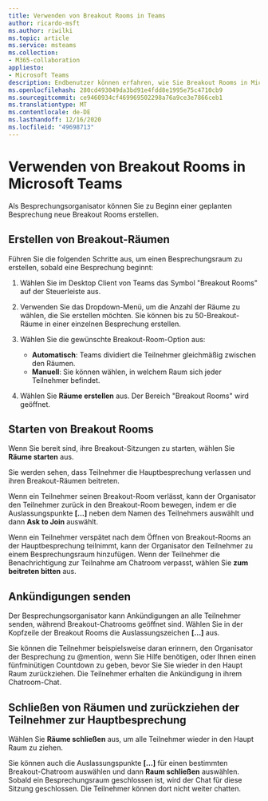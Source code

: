 ```yaml
---
title: Verwenden von Breakout Rooms in Teams
author: ricardo-msft
ms.author: riwilki
ms.topic: article
ms.service: msteams
ms.collection:
- M365-collaboration
appliesto:
- Microsoft Teams
description: Endbenutzer können erfahren, wie Sie Breakout Rooms in Microsoft Teams verwenden.
ms.openlocfilehash: 280cd493049da3bd91e4fdd8e1995e75c4710cb9
ms.sourcegitcommit: ce9460934cf469969502298a76a9ce3e7866ceb1
ms.translationtype: MT
ms.contentlocale: de-DE
ms.lasthandoff: 12/16/2020
ms.locfileid: "49698713"
---
```

# <a name="using-breakout-rooms-in-microsoft-teams"></a>Verwenden von Breakout Rooms in Microsoft Teams

Als Besprechungsorganisator können Sie zu Beginn einer geplanten Besprechung neue Breakout Rooms erstellen.

## <a name="create-breakout-rooms"></a>Erstellen von Breakout-Räumen

Führen Sie die folgenden Schritte aus, um einen Besprechungsraum zu erstellen, sobald eine Besprechung beginnt:

1. Wählen Sie im Desktop Client von Teams das Symbol "Breakout Rooms" auf der Steuerleiste aus.

2. Verwenden Sie das Dropdown-Menü, um die Anzahl der Räume zu wählen, die Sie erstellen möchten. Sie können bis zu 50-Breakout-Räume in einer einzelnen Besprechung erstellen.

3. Wählen Sie die gewünschte Breakout-Room-Option aus:

    - **Automatisch**: Teams dividiert die Teilnehmer gleichmäßig zwischen den Räumen.
    - **Manuell**: Sie können wählen, in welchem Raum sich jeder Teilnehmer befindet.

4. Wählen Sie **Räume erstellen** aus. Der Bereich "Breakout Rooms" wird geöffnet.

## <a name="start-breakout-rooms"></a>Starten von Breakout Rooms

Wenn Sie bereit sind, ihre Breakout-Sitzungen zu starten, wählen Sie **Räume starten** aus.

Sie werden sehen, dass Teilnehmer die Hauptbesprechung verlassen und ihren Breakout-Räumen beitreten.

Wenn ein Teilnehmer seinen Breakout-Room verlässt, kann der Organisator den Teilnehmer zurück in den Breakout-Room bewegen, indem er die Auslassungspunkte **[...]** neben dem Namen des Teilnehmers auswählt und dann **Ask to Join** auswählt.

Wenn ein Teilnehmer verspätet nach dem Öffnen von Breakout-Rooms an der Hauptbesprechung teilnimmt, kann der Organisator den Teilnehmer zu einem Besprechungsraum hinzufügen. Wenn der Teilnehmer die Benachrichtigung zur Teilnahme am Chatroom verpasst, wählen Sie **zum beitreten bitten** aus.

## <a name="send-announcements"></a>Ankündigungen senden

Der Besprechungsorganisator kann Ankündigungen an alle Teilnehmer senden, während Breakout-Chatrooms geöffnet sind. Wählen Sie in der Kopfzeile der Breakout Rooms die Auslassungszeichen **[...]** aus.

Sie können die Teilnehmer beispielsweise daran erinnern, den Organisator der Besprechung zu @mention, wenn Sie Hilfe benötigen, oder Ihnen einen fünfminütigen Countdown zu geben, bevor Sie Sie wieder in den Haupt Raum zurückziehen.
Die Teilnehmer erhalten die Ankündigung in ihrem Chatroom-Chat.

## <a name="close-rooms-and-pull-participants-back-to-the-main-meeting"></a>Schließen von Räumen und zurückziehen der Teilnehmer zur Hauptbesprechung

Wählen Sie **Räume schließen** aus, um alle Teilnehmer wieder in den Haupt Raum zu ziehen.

Sie können auch die Auslassungspunkte **[...]** für einen bestimmten Breakout-Chatroom auswählen und dann **Raum schließen** auswählen.
Sobald ein Besprechungsraum geschlossen ist, wird der Chat für diese Sitzung geschlossen. Die Teilnehmer können dort nicht weiter chatten.
